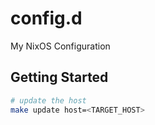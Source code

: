 # config.d

My NixOS Configuration

## Getting Started

```bash
# update the host
make update host=<TARGET_HOST>
```
